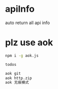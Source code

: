 # apiInfo
auto return all api info 

# plz use aok

```bash
npm i -g aok.js

todos 

aok git
aok http.zip
aok 无痕模式

```